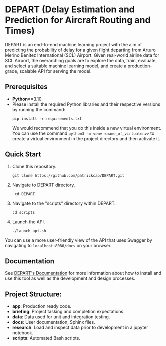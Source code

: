 # DEPART (Delay Estimation and Prediction for Aircraft Routing and Times)
DEPART is an end-to-end machine learning project with the aim of predicting the probability of delay for a given flight departing from Arturo Merino Benitez International (SCL) Airport. Given real-world airline data for SCL Airport, the overarching goals are to explore the data, train, evaluate, and select a suitable machine learning model, and create a production-grade, scalable API for serving the model.

## Prerequisites
- **Python**==3.10
- Please install the required Python libraries and their respective versions by running the command:
    ```
    pip install -r requirements.txt
    ```
    We would recommend that you do this inside a new virtual environment. You can use the command ```python3 -m venv <name_of_virtualenv>``` to create a virtual environment in the project directory and then activate it.

## Quick Start
1. Clone this repository.
    ```
    git clone https://github.com/patrickcap/DEPART.git
    ```
2. Navigate to DEPART directory.
   ```
    cd DEPART
    ```
3. Navigate to the "scripts" directory within DEPART.
    ```
    cd scripts
    ```
4. Launch the API.
    ```
    ./launch_api.sh
    ```
You can use a more user-friendly view of the API that uses Swagger by navigating to ```localhost:8080/docs``` on your browser.

## Documentation
See [DEPART's Documentation](https://patrickcap.github.io/DEPART/index.html#) for more information about how to install and use this tool as well as the development and design processes.

## Project Structure:
- **app**: Production ready code.
- **briefing**: Project tasking and completion expectations.
- **data**: Data used for unit and integration testing.
- **docs**: User documentation, Sphinx files.
- **research**: Load and inspect data prior to development in a jupyter notebook.
- **scripts**: Automated Bash scripts.

